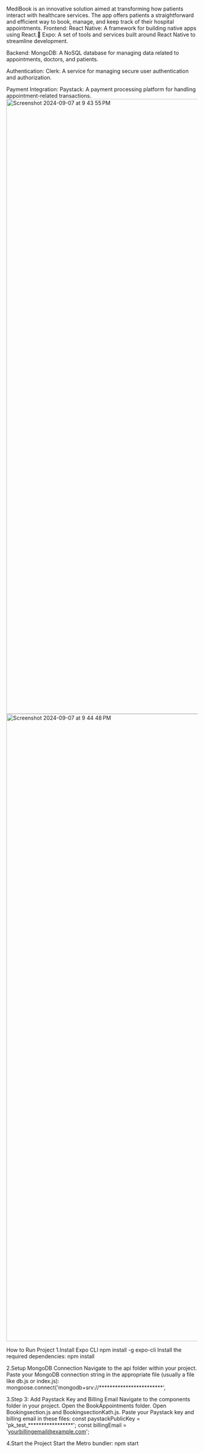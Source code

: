 MediBook is an innovative solution aimed at transforming how patients interact with healthcare services. The app offers patients a straightforward and efficient way to book, manage, and keep track of their hospital appointments.
Frontend:
React Native: A framework for building native apps using React.
Expo: A set of tools and services built around React Native to streamline development.

Backend:
MongoDB: A NoSQL database for managing data related to appointments, doctors, and patients.

Authentication:
Clerk: A service for managing secure user authentication and authorization.

Payment Integration:
Paystack: A payment processing platform for handling appointment-related transactions.
<img width="1619" alt="Screenshot 2024-09-07 at 9 43 55 PM" src="https://github.com/user-attachments/assets/b8b2e3a6-1dd3-4f66-9e51-f0369bb58c2a">
<img width="1652" alt="Screenshot 2024-09-07 at 9 44 48 PM" src="https://github.com/user-attachments/assets/39454ff5-cefd-4287-9bad-69ae32feb2e2">

How to Run Project
1.Install Expo CLI
  npm install -g expo-cli
 Install the required dependencies:
 npm install
   
2.Setup MongoDB Connection
  Navigate to the api folder within your project.
  Paste your MongoDB connection string in the appropriate file (usually a file like db.js or index.js):
  mongoose.connect('mongodb+srv://************************',
  
3.Step 3: Add Paystack Key and Billing Email
  Navigate to the components folder in your project.
  Open the BookAppointments folder.
  Open Bookingsection.js and BookingsectionKath.js.
  Paste your Paystack key and billing email in these files:
  const paystackPublicKey = 'pk_test_*****************';
  const billingEmail = 'yourbillingemail@example.com'; 
  
4.Start the Project
Start the Metro bundler: npm start
